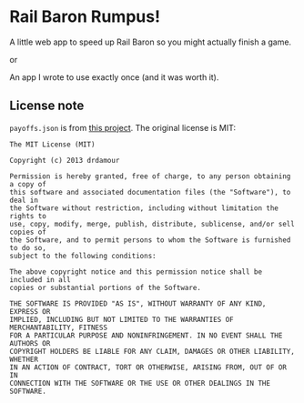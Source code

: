 # Rail Baron Rumpus!

A little web app to speed up Rail Baron so you might actually finish a game.

or

An app I wrote to use exactly once (and it was worth it).

## License note

`payoffs.json` is from [this project](https://github.com/drdamour/BaronDestinatr). The original
license is MIT:

```
The MIT License (MIT)

Copyright (c) 2013 drdamour

Permission is hereby granted, free of charge, to any person obtaining a copy of
this software and associated documentation files (the "Software"), to deal in
the Software without restriction, including without limitation the rights to
use, copy, modify, merge, publish, distribute, sublicense, and/or sell copies of
the Software, and to permit persons to whom the Software is furnished to do so,
subject to the following conditions:

The above copyright notice and this permission notice shall be included in all
copies or substantial portions of the Software.

THE SOFTWARE IS PROVIDED "AS IS", WITHOUT WARRANTY OF ANY KIND, EXPRESS OR
IMPLIED, INCLUDING BUT NOT LIMITED TO THE WARRANTIES OF MERCHANTABILITY, FITNESS
FOR A PARTICULAR PURPOSE AND NONINFRINGEMENT. IN NO EVENT SHALL THE AUTHORS OR
COPYRIGHT HOLDERS BE LIABLE FOR ANY CLAIM, DAMAGES OR OTHER LIABILITY, WHETHER
IN AN ACTION OF CONTRACT, TORT OR OTHERWISE, ARISING FROM, OUT OF OR IN
CONNECTION WITH THE SOFTWARE OR THE USE OR OTHER DEALINGS IN THE SOFTWARE.
```
